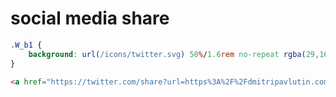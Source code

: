 # social media share

<!-- https://dmitripavlutin.com/typescript-unknown-vs-any/ -->

```css
.W_b1 {
    background: url(/icons/twitter.svg) 50%/1.6rem no-repeat rgba(29,161,242,.75);
}

```

```html
<a href="https://twitter.com/share?url=https%3A%2F%2Fdmitripavlutin.com%2Ftypescript-unknown-vs-any%2F&amp;text=unknown%20vs%20any%20in%20TypeScript&amp;hashtags=typescript%2Cunknown%2Cany&amp;via=panzerdp" title="Share on Twitter" class="W_b1 X_b2"></a>

```
